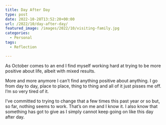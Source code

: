 ```yaml
---
title: Day After Day
type: post
date: 2022-10-28T13:52:20+00:00
url: /2022/10/day-after-day/
featured_image: /images/2022/10/visiting-family.jpg
categories:
  - Personal
tags:
  - Reflection

---
```

As October comes to an end I find myself working hard at trying to be more positive about life, albeit with mixed results.

More and more anymore I can’t find anything positive about anything. I go from day to day, place to place, thing to thing and all of it just pisses me off. I’m so very tired of it.

I’ve committed to trying to change that a few times this past year or so but, so far, nothing seems to work. That’s on me and I know it. I also know that something has got to give as I simply cannot keep going on like this day after day.